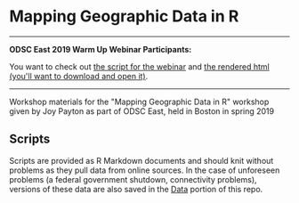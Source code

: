 # Mapping Geographic Data in R

--------

__ODSC East 2019 Warm Up Webinar Participants:__

You want to check out [the script for the webinar](Scripts/WebinarSneakPeek.Rmd) and [the rendered html (you'll want to download and open it)](Scripts/WebinarSneakPeek.html).



--------

Workshop materials for the "Mapping Geographic Data in R" workshop given by Joy Payton as part of ODSC East, held in Boston in spring 2019

## Scripts

Scripts are provided as R Markdown documents and should knit without problems as they pull data from online sources.  In the case of unforeseen problems (a federal government shutdown, connectivity problems), versions of these data are also saved in the [Data](/Data) portion of this repo.
